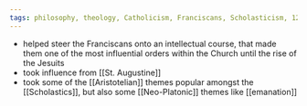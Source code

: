 ```yaml
---
tags: philosophy, theology, Catholicism, Franciscans, Scholasticism, 1200s, Italy
---
```


- helped steer the Franciscans onto an intellectual course, that made them one of the most influential orders within the Church until the rise of the Jesuits
- took influence from [[St. Augustine]]
- took some of the [[Aristotelian]] themes popular amongst the [[Scholastics]], but also some [[Neo-Platonic]] themes like [[emanation]]